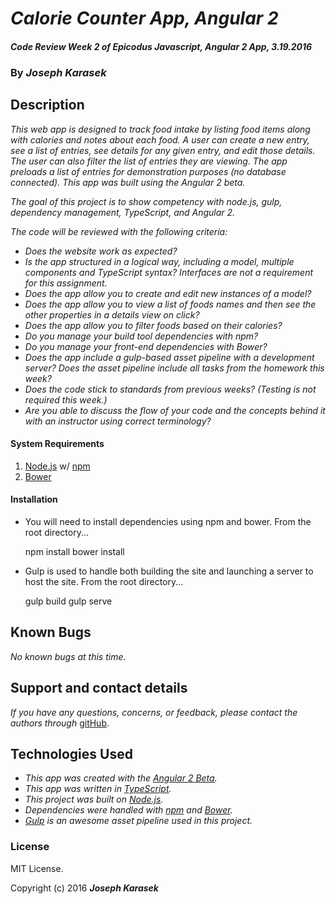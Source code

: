 # _Calorie Counter App, Angular 2_

#### _Code Review Week 2 of Epicodus Javascript, Angular 2 App, 3.19.2016_

### By _**Joseph Karasek**_

## Description

_This web app is designed to track food intake by listing food items along with calories and notes about each food. A user can create a new entry, see a list of entries, see details for any given entry, and edit those details. The user can also filter the list of entries they are viewing. The app preloads a list of entries for demonstration purposes (no database connected). This app was built using the Angular 2 beta._

_The goal of this project is to show competency with node.js, gulp, dependency management, TypeScript, and Angular 2._

_The code will be reviewed with the following criteria:_

* _Does the website work as expected?_
* _Is the app structured in a logical way, including a model, multiple components and TypeScript syntax? Interfaces are not a requirement for this assignment._
* _Does the app allow you to create and edit new instances of a model?_
* _Does the app allow you to view a list of foods names and then see the other properties in a details view on click?_
* _Does the app allow you to filter foods based on their calories?_
* _Do you manage your build tool dependencies with npm?_
* _Do you manage your front-end dependencies with Bower?_
* _Does the app include a gulp-based asset pipeline with a development server? Does the asset pipeline include all tasks from the homework this week?_
* _Does the code stick to standards from previous weeks? (Testing is not required this week.)_
* _Are you able to discuss the flow of your code and the concepts behind it with an instructor using correct terminology?_

#### System Requirements

1. [Node.js](https://nodejs.org/en/) w/ [npm](https://www.npmjs.com/)
2. [Bower](http://bower.io/)

#### Installation

* You will need to install dependencies using npm and bower. From the root directory...


    npm install
    bower install

* Gulp is used to handle both building the site and launching a server to host the site. From the root directory...


    gulp build
    gulp serve

## Known Bugs

_No known bugs at this time._

## Support and contact details

_If you have any questions, concerns, or feedback, please contact the authors through_ [gitHub](https://github.com/joekarasek/).

## Technologies Used

* _This app was created with the [Angular 2 Beta](https://angular.io/)._
* _This app was written in [TypeScript](http://www.typescriptlang.org/s)._
* _This project was built on [Node.js](https://nodejs.org/en/)._
* _Dependencies were handled with [npm](https://www.npmjs.com/) and [Bower](http://bower.io/)._
* _[Gulp](http://gulpjs.com/) is an awesome asset pipeline used in this project._

### License

MIT License.

Copyright (c) 2016 **_Joseph Karasek_**
